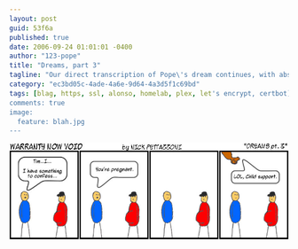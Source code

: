 ```yaml
---
layout: post
guid: 53f6a
published: true
date: 2006-09-24 01:01:01 -0400
author: "123-pope"
title: "Dreams, part 3"
tagline: "Our direct transcription of Pope\'s dream continues, with absolutely no analysis whatsoever, we promise. The fact that all of these things popped up in Pope\'s subconscious definitely doesn\'t mean anything. "
category: "ec3bd05c-4ade-4a6e-9d64-4a3d5f1c69bd"
tags: [blag, https, ssl, alonso, homelab, plex, let's encrypt, certbot]
comments: true
image:
  feature: blah.jpg
---
```


![](/assets/img/lol/comic29.jpg "That dog is just becoming a regular asshole.")